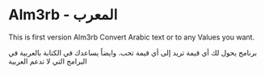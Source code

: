 # Alm3rb - المعرب
This is first version Alm3rb Convert Arabic text or to any Values you want.

برنامج يحول لك أي قيمة تريد إلى أي قيمة تحب. وايضاً يساعدك في الكتابة بالعربية في البرامج التي لا تدعم العربية
